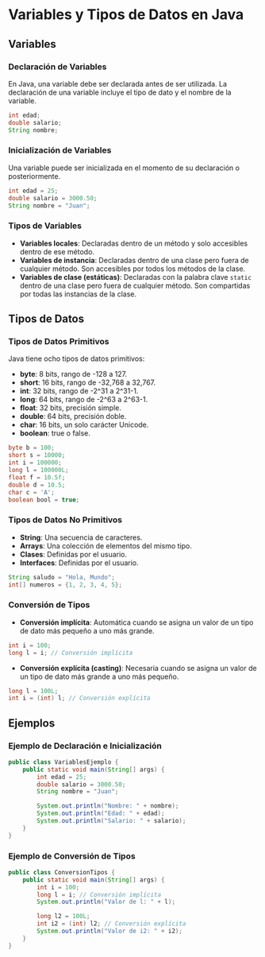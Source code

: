 # Variables y Tipos de Datos en Java

## Variables

### Declaración de Variables
En Java, una variable debe ser declarada antes de ser utilizada. La declaración de una variable incluye el tipo de dato y el nombre de la variable.

```java
int edad;
double salario;
String nombre;
```

### Inicialización de Variables
Una variable puede ser inicializada en el momento de su declaración o posteriormente.

```java
int edad = 25;
double salario = 3000.50;
String nombre = "Juan";
```

### Tipos de Variables
- **Variables locales**: Declaradas dentro de un método y solo accesibles dentro de ese método.
- **Variables de instancia**: Declaradas dentro de una clase pero fuera de cualquier método. Son accesibles por todos los métodos de la clase.
- **Variables de clase (estáticas)**: Declaradas con la palabra clave `static` dentro de una clase pero fuera de cualquier método. Son compartidas por todas las instancias de la clase.

## Tipos de Datos

### Tipos de Datos Primitivos
Java tiene ocho tipos de datos primitivos:

- **byte**: 8 bits, rango de -128 a 127.
- **short**: 16 bits, rango de -32,768 a 32,767.
- **int**: 32 bits, rango de -2^31 a 2^31-1.
- **long**: 64 bits, rango de -2^63 a 2^63-1.
- **float**: 32 bits, precisión simple.
- **double**: 64 bits, precisión doble.
- **char**: 16 bits, un solo carácter Unicode.
- **boolean**: true o false.

```java
byte b = 100;
short s = 10000;
int i = 100000;
long l = 100000L;
float f = 10.5f;
double d = 10.5;
char c = 'A';
boolean bool = true;
```

### Tipos de Datos No Primitivos
- **String**: Una secuencia de caracteres.
- **Arrays**: Una colección de elementos del mismo tipo.
- **Clases**: Definidas por el usuario.
- **Interfaces**: Definidas por el usuario.

```java
String saludo = "Hola, Mundo";
int[] numeros = {1, 2, 3, 4, 5};
```

### Conversión de Tipos
- **Conversión implícita**: Automática cuando se asigna un valor de un tipo de dato más pequeño a uno más grande.

```java
int i = 100;
long l = i; // Conversión implícita
```

- **Conversión explícita (casting)**: Necesaria cuando se asigna un valor de un tipo de dato más grande a uno más pequeño.

```java
long l = 100L;
int i = (int) l; // Conversión explícita
```

## Ejemplos

### Ejemplo de Declaración e Inicialización

```java
public class VariablesEjemplo {
    public static void main(String[] args) {
        int edad = 25;
        double salario = 3000.50;
        String nombre = "Juan";

        System.out.println("Nombre: " + nombre);
        System.out.println("Edad: " + edad);
        System.out.println("Salario: " + salario);
    }
}
```

### Ejemplo de Conversión de Tipos

```java
public class ConversionTipos {
    public static void main(String[] args) {
        int i = 100;
        long l = i; // Conversión implícita
        System.out.println("Valor de l: " + l);

        long l2 = 100L;
        int i2 = (int) l2; // Conversión explícita
        System.out.println("Valor de i2: " + i2);
    }
}
```
